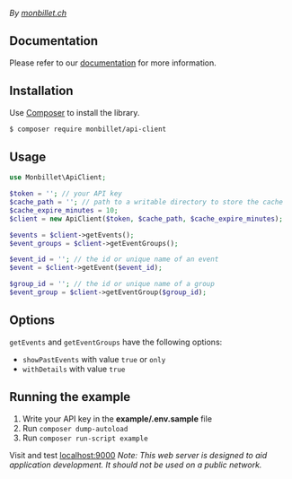 *By [monbillet.ch](https://monbillet.ch/)*

## Documentation

Please refer to our [documentation](https://monbillet.ch/api/v1/doc) for more information.

## Installation

Use [Composer](https://getcomposer.org/) to install the library.

```bash
$ composer require monbillet/api-client
```

## Usage

```php
use Monbillet\ApiClient;

$token = ''; // your API key
$cache_path = ''; // path to a writable directory to store the cache
$cache_expire_minutes = 10;
$client = new ApiClient($token, $cache_path, $cache_expire_minutes);

$events = $client->getEvents();
$event_groups = $client->getEventGroups();

$event_id = ''; // the id or unique name of an event
$event = $client->getEvent($event_id);

$group_id = ''; // the id or unique name of a group
$event_group = $client->getEventGroup($group_id);
```

## Options

`getEvents` and `getEventGroups` have the following options:

* `showPastEvents` with value `true` or `only`
* `withDetails` with value `true`

## Running the example

1. Write your API key in the **example/.env.sample** file
2. Run ```composer dump-autoload```
3. Run ```composer run-script example```

Visit and test [localhost:9000](http://localhost:9000/)
*Note: This web server is designed to aid application development. It should not be used on a public network.*

